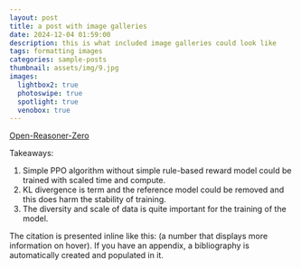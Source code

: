 ```yaml
---
layout: post
title: a post with image galleries
date: 2024-12-04 01:59:00
description: this is what included image galleries could look like
tags: formatting images
categories: sample-posts
thumbnail: assets/img/9.jpg
images:
  lightbox2: true
  photoswipe: true
  spotlight: true
  venobox: true
---
```


[Open-Reasoner-Zero](https://github.com/Open-Reasoner-Zero/Open-Reasoner-Zero)

Takeaways:
1. Simple PPO algorithm without simple rule-based reward model could be trained with scaled time and compute.
2. KL divergence is term and the reference model could be removed and this does harm the stability of training.
3. The diversity and scale of data is quite important for the training of the model.

The citation is presented inline like this: <d-cite key="gregor2015draw"></d-cite> (a number that displays more information on hover).
If you have an appendix, a bibliography is automatically created and populated in it.